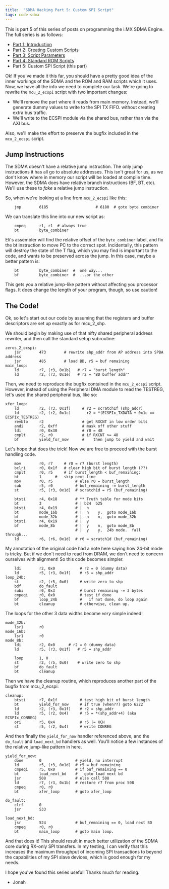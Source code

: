 ```yaml
---
title:  "SDMA Hacking Part 5: Custom SPI Script"
tags: code sdma
---
```

This is part 5 of this series of posts on programming the i.MX SDMA Engine.  The full series is as follows:

* [Part 1: Introduction](/sdma-hacking/part-1.html)
* [Part 2: Creating Custom Scripts](/sdma-hacking/part-2.html)
* [Part 3: Script Parameters](/sdma-hacking/part-3.html)
* [Part 4: Standard ROM Scripts](/sdma-hacking/part-4.html)
* Part 5: Custom SPI Script (this part)

Ok! If you've made it this far, you should have a pretty good idea of the inner workings of the SDMA and the ROM and RAM scripts which it uses.  Now, we have all the info we need to complete our task.  We're going to rewrite the `mcu_2_ecspi` script with two important changes:

* We'll remove the part where it reads from main memory.  Instead, we'll generate dummy values to write to the SPI TX FIFO. without creating extra bus traffic.
* We'll write to the ECSPI module via the shared bus, rather than via the AXI bus.

Also, we'll make the effort to preserve the bugfix included in the `mcu_2_ecspi` script.

## Jump Instructions

The SDMA doesn't have a relative jump instruction.  The only jump instructions it has all go to absolute addresses.  This isn't great for us, as we don't know where in memory our script will be loaded at compile time.  However, the SDMA does have relative branch instructions (BF, BT, etc).  We'll use these to *fake* a relative jump instruction.

So, when we're looking at a line from `mcu_2_ecspi` like this:

```assembly
    jmp        6185                     # 6180  # goto byte combiner 
```

We can translate this line into our new script as:

```assembly
    cmpeq      r1, r1  # always true
    bt         byte_combiner
```

Eli's assembler will find the relative offset of the `byte_combiner` label, and fix the bt instruction to move PC to the correct spot.  Incidentally, this pattern will destroy the state of the T flag, which you may find is important to the code, and wants to be preserved across the jump.  In this case, maybe a better pattern is:

```assembly
    bt         byte_combiner  #  one way...
    bf         byte_combiner  #  ...or the other
```

This gets you a relative jump-like pattern without affecting you processor flags.  It does change the length of your program, though, so use caution!

## The Code!

Ok, so let's start out our code by assuming that the registers and buffer descriptors are set up exactly as for mcu_2_shp.

We should begin by making use of that nifty shared peripheral address rewriter, and then call the standard setup subroutine:

```assembly
zeros_2_ecspi:
    jsr        473        # rewrite shp_addr from AP address into SPBA address
    jsr        485        # load BD, r5 = buf remaining
main_loop:
    ld         r7, (r3, 0x1b)   # r7 = "burst length"
    ld         r2, (r3, 0x1e)   # r2 = "BD buffer addr"
```

Then, we need to reproduce the bugfix contained in the `mcu_2_ecspi` script.  However, instead of using the Peripheral DMA module to read the TESTREG, let's used the shared peripheral bus, like so:

```assembly
xfer_loop:
    ld         r2, (r3, 0x1f)     # r2 = scratch1f (shp_addr)
    ld	       r2, (r2, 0x1c)	    r2 = *(ECSPIx_TXDATA + 0x1c == ECSPIx_TESTREG)
    revblo     r2                 # get RXCNT in low order bits
    andi       r2, 0xff           # mask off other stuff
    ldi        r0, 0x30           # r0 = 48
    cmplt      r2, r0             # if RXCNT >= 48
    bf         yield_for_now      #    then jump to yield and wait
```

Let's hope that does the trick!  Now we are free to proceed with the burst handling code.

```assembly
    mov        r0, r7     # r0 = r7 (burst length)
    bclri      r0, 0x1f   # clear high bit of burst length (??)
    cmplt      r0, r5     # if burst_length < buf_remaining:
    bt         1	  #   skip next line
    mov        r0, r5          # else r0 = burst_length
    sub        r5, r0          # buf_remaining -= burst_length
    st         r5, (r3, 0x1d)  # scratch1d = r5 (buf_remaining)

    btsti      r4, 0x18        # ** Truth table for mode bits
    bt         3               # | b24  b25
    btsti      r4, 0x19        # |  n
    bt         mode_16b        # |  n    y,  goto mode_16b
    bf         mode_32b        # |  n    n,  goto mode_32b
    btsti      r4, 0x19        # |  y
    bf         mode_8b         # |  y    n,  goto mode_8b
                               # |  y    y,  24b mode.  fall through...
    ld         r6, (r6, 0x1d)  # r6 = scratch1d (buf_remaining)
```

My annotation of the original code had a note here saying how 24-bit mode is tricky.  But if we don't need to read from DRAM, we don't need to concern ourselves with alignment!  So this code becomes simpler.

```assembly
    ldi	       r2, 0x0	       	 # r2 = 0 (dummy data)
    ld	       r5, (r3, 0x1f)	 # r5 = shp_addr
loop_24b:
    st	       r2, (r5, 0x0)	 # write zero to shp
    bdf        do_fault	        
    subi       r0, 0x3           # burst remaining -= 3 bytes
    cmpeqi     r0, 0x0           # test if done
    bf         loop_24b          #   if not done, do loop again
    bt         cleanup           # otherwise, clean up.
```

The loops for the other 3 data widths become *very* simple indeed!


```assembly
mode_32b:
    lsr1       r0
mode_16b:
    lsr1       r0
mode_8b:
    ldi	       r2, 0x0		# r2 = 0 (dummy data)
    ld	       r5, (r3, 0x1f)	# r5 = shp_addr

    loop       1, 0             
    st	       r2, (r5, 0x0)	# write zero to shp    
    bf	       do_fault
    bt         cleanup          
```

Then we have the cleanup routine, which reproduces another part of the bugfix from mcu_2_ecspi:

```assembly
cleanup:
    btsti      r7, 0x1f          # test high bit of burst length
    bt         yield_for_now     # if true (when??) goto 6222
    ld         r2, (r3, 0x1f)    # r2 = shp_addr
    ld	       r5, (r2, 0x4)     # r5 = *(shp_addr+4) (aka ECSPIx_CONREG)
    ori	       r5, 0x4	         # r5 |= XCH
    st	       r5, (r2, 0x4)     # write CONREG
```

And then finally the `yield_for_now` handler referenced above, and the `do_fault` and `load_next_bd` handlers as well.  You'll notice a few instances of the relative jump-like pattern in here.

```assembly
yield_for_now:
    done       0               # yield, no interrupt
    ld         r5, (r3, 0x1d)  # r5 = buf_remaining
    cmpeqi     r5, 0x0         # if buf_remaining == 0
    bt         load_next_bd    #   goto load next bd
    jsr        508             # else call 508
    ld         r7, (r3, 0x1b)  # restore r7 from proc 508
    cmpeq      r0, r0
    bt         xfer_loop       # goto xfer_loop

do_fault: 
    clrf       0              
    jsr        533            

load_next_bd:
    jsr        524             # buf_remaining == 0, load next BD
    cmpeq      r0, r0
    bt         main_loop       # goto main loop.
```

And that does it!  This should result in much better utilization of the SDMA core during RX-only SPI transfers.  In my testing, I can verify that this increases the maximum throughput of incoming SPI transactions to beyond the capabilities of my SPI slave devices, which is good enough for my needs.

I hope you've found this series useful!  Thanks much for reading.

- Jonah
